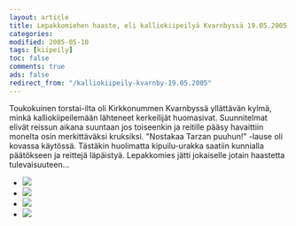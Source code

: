 ```yaml
--- 
layout: article 
title: Lepakkomiehen haaste, eli kalliokiipeilyä Kvarnbyssä 19.05.2005 
categories: 
modified: 2005-05-10 
tags: [kiipeily]
toc: false 
comments: true 
ads: false 
redirect_from: "/kalliokiipeily-kvarnby-19.05.2005" 
--- 
```


Toukokuinen torstai-ilta oli Kirkkonummen Kvarnbyssä yllättävän kylmä,
minkä kalliokiipeilemään lähteneet kerkeilijät huomasivat. Suunnitelmat
elivät reissun aikana suuntaan jos toiseenkin ja reitille pääsy
havaittiin monelta osin merkittäväksi kruksiksi. "Nostakaa Tarzan
puuhun!" -lause oli kovassa käytössä. Tästäkin huolimatta kipuilu-urakka
saatiin kunnialla päätökseen ja reittejä läpäistyä. Lepakkomies jätti
jokaiselle jotain haastetta tulevaisuuteen...

<div class="image-gallery">

-   [![](/Media/Default/ImageGalleries/kalliokiipeily-kvarnby-19.05.2005/Thumbnails/kiipeilykalliolla20050519_01b.jpg)](/Media/Default/ImageGalleries/kalliokiipeily-kvarnby-19.05.2005/kiipeilykalliolla20050519_01b.jpg)
-   [![](/Media/Default/ImageGalleries/kalliokiipeily-kvarnby-19.05.2005/Thumbnails/kiipeilykalliolla20050519_02b.jpg)](/Media/Default/ImageGalleries/kalliokiipeily-kvarnby-19.05.2005/kiipeilykalliolla20050519_02b.jpg)
-   [![](/Media/Default/ImageGalleries/kalliokiipeily-kvarnby-19.05.2005/Thumbnails/kiipeilykalliolla20050519_03b.jpg)](/Media/Default/ImageGalleries/kalliokiipeily-kvarnby-19.05.2005/kiipeilykalliolla20050519_03b.jpg)
-   [![](/Media/Default/ImageGalleries/kalliokiipeily-kvarnby-19.05.2005/Thumbnails/kiipeilykalliolla20050519_04b.jpg)](/Media/Default/ImageGalleries/kalliokiipeily-kvarnby-19.05.2005/kiipeilykalliolla20050519_04b.jpg)

</div>
